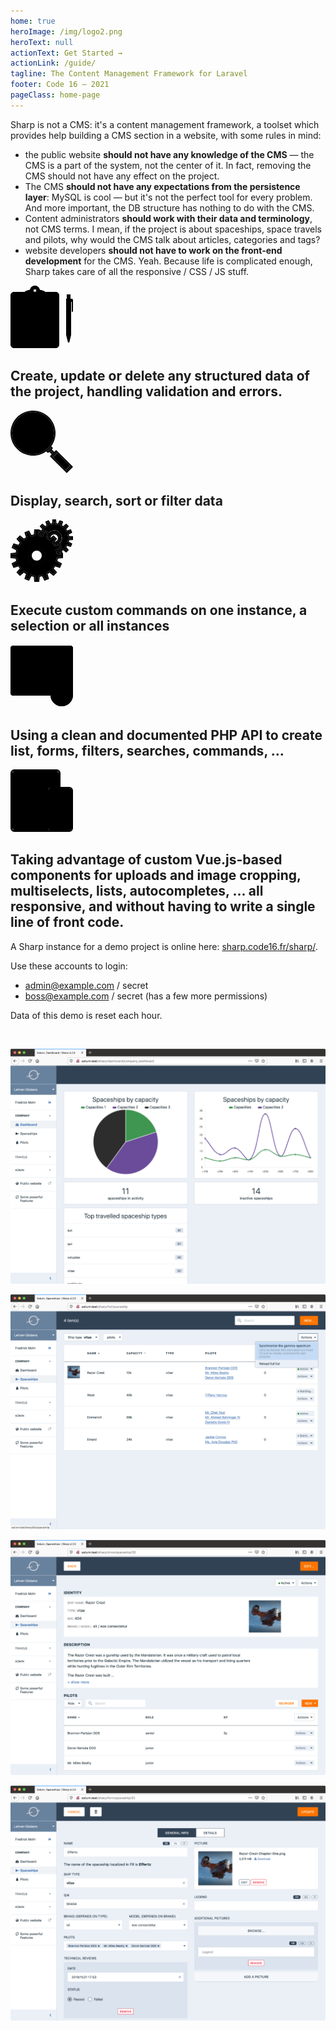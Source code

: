 ```yaml
---
home: true
heroImage: /img/logo2.png
heroText: null
actionText: Get Started →
actionLink: /guide/
tagline: The Content Management Framework for Laravel
footer: Code 16 — 2021
pageClass: home-page
---
```


Sharp is not a CMS: it's a content management framework, a toolset which provides help building a CMS section in a website, with some rules in mind:
- the public website **should not have any knowledge of the CMS** — the CMS is a part of the system, not the center of it. In fact, removing the CMS should not have any effect on the project.
- The CMS **should not have any expectations from the persistence layer**: MySQL is cool — but it's not the perfect tool for every problem. And more important, the DB structure has nothing to do with the CMS.
- Content administrators **should work with their data and terminology**, not CMS terms. I mean, if the project is about spaceships, space travels and pilots, why would the CMS talk about articles, categories and tags?
- website developers **should not have to work on the front-end development** for the CMS. Yeah. Because life is complicated enough, Sharp takes care of all the responsive / CSS / JS stuff.

<div class="mb-3 mt-4 mt-md-5 mb-md-4">
    <div class="section mb-0">
        <div class="row mx-n2">
            <div class="col-sm-6 col-md-4 col-lg-3 px-2 mb-3">
                <div class="card">
                    <svg xmlns="http://www.w3.org/2000/svg" width="100" height="100" viewBox="0 0 100 100" class="heroicon-form heroicon heroicons-lg">
                        <path class="heroicon-form-clipboard heroicon-component-accent heroicon-component-fill" d="M0 16.01A6 6 0 0 1 6 10h66a6 6 0 0 1 6 6.01v77.98a6 6 0 0 1-6 6.01H6a6 6 0 0 1-6-6.01V16.01z"></path>
                        <polygon class="heroicon-form-pages heroicon-component-fill" points="7 14 7 90 71 90 71 14"></polygon>
                        <path class="heroicon-form-clip heroicon-component-accent heroicon-component-fill" d="M24 8.9a39.7 39.7 0 0 1 7.1-2.12 8 8 0 0 1 15.8 0c2.46.5 4.83 1.2 7.1 2.13V19H24V8.9zM39 11a3 3 0 1 0 0-6 3 3 0 0 0 0 6z"></path>
                        <polygon class="heroicon-form-pen-housing heroicon-component-fill" points="90 22 99 22 99 25 96 25 96 79 93 90 90 79"></polygon>
                        <path class="heroicon-form-pen-button heroicon-component-accent heroicon-component-fill" d="M90 15h5v7s4-.24 4 0v3h-9V15z"></path>
                        <rect class="heroicon-form-pen-grip heroicon-component-accent heroicon-component-fill" width="6" height="24" x="90" y="55"></rect>
                        <path class="heroicon-shadows" d="M23 20h32v2H23v-2zM9 85h60v3H9v-3zM6 98a3.99 3.99 0 0 1-3.55-2.16c1 .73 2.22 1.16 3.54 1.16h66.02c1.32 0 2.55-.43 3.54-1.16A4 4 0 0 1 72.01 98H5.99z"></path>
                        <path class="heroicon-outline" fill-rule="nonzero" d="M55 9.33V10h17.16A6 6 0 0 1 78 16V93.99a6 6 0 0 1-6 6.01H6a6 6 0 0 1-6-6.01V16a6 6 0 0 1 6-6h17v-.67a39.7 39.7 0 0 1 8.1-2.55 8 8 0 0 1 15.8 0A39.7 39.7 0 0 1 55 9.33zM55 14h16v76H7V14h16v-2H6a4 4 0 0 0-4 4.01V94c.91 1.22 2.36 2 4 2h66c1.64 0 3.09-.78 4-2V16.01A4 4 0 0 0 72 12H55v2zM9 16v67h60V16H55v4H23v-4H9zm10.5 47a2.5 2.5 0 1 1 0-5 2.5 2.5 0 0 1 0 5zm1.5-2.5a1.5 1.5 0 1 0-3 0 1.5 1.5 0 0 0 3 0zm5-.5h24v1H26v-1zm35 7v1H17v-1h44zm-20 6v1H17v-1h24zm-24-3h40v1H17v-1zm40-41v1H17v-1h40zm-40 3h42v1H17v-1zm24 3v1H17v-1h24zM25 17v1h28v-1H25zm0-1h28v-5.34a37.7 37.7 0 0 0-6.49-1.92l-1.37-.27-.2-1.39a6 6 0 0 0-11.87 0l-.21 1.39-1.37.27A37.7 37.7 0 0 0 25 10.66V16zm14-5a3 3 0 1 1 0-6 3 3 0 0 1 0 6zm2-3a2 2 0 1 0-4 0 2 2 0 0 0 4 0zM6 98h66a4 4 0 0 0 3.55-2.16A5.96 5.96 0 0 1 72.01 97H5.99a5.96 5.96 0 0 1-3.54-1.16c.67 1.28 2 2.16 3.54 2.16zm63-13H9v1h35v1H9v1h60v-1h-6v-1h6v-1zm21-69v-2h6v7h2a2 2 0 0 1 2 2v18a1 1 0 1 1-2 0V26h-1v53l-3 12h-2l-3-12V21h1v-5zm4 0h-2v5h2v-5zm-3 8h7v-1h-7v1zm4 1h-4v30h4V25zm-4 32h4v-1h-4v1zm4 20h-4v1h4v-1zm-2 9.75L94.94 79h-3.88L93 86.75zM95 76V58h-4v18h4zM26 54h24v1H26v-1zm-6.5 3a2.5 2.5 0 1 1 0-5 2.5 2.5 0 0 1 0 5zm1.5-2.5a1.5 1.5 0 1 0-3 0 1.5 1.5 0 0 0 3 0zm5-6.5h24v1H26v-1zm-6.5 3a2.5 2.5 0 1 1 0-5 2.5 2.5 0 0 1 0 5zm1.5-2.5a1.5 1.5 0 1 0-3 0 1.5 1.5 0 0 0 3 0zm5-6.5h24v1H26v-1zm-4 .5a2.5 2.5 0 1 1-5 0 2.5 2.5 0 0 1 5 0zM19.5 44a1.5 1.5 0 1 0 0-3 1.5 1.5 0 0 0 0 3zM17 26h44v1H17v-1z"></path>
                    </svg>
                    <h2 class="section-title">
                        Create, update or delete any structured data of the project, handling validation and errors.
                    </h2>
                </div>
            </div>
            <div class="col-sm-6 col-md-4 col-lg-3 px-2 mb-3">
                <div class="card">
                    <svg xmlns="http://www.w3.org/2000/svg" width="100" height="100" viewBox="0 0 100 100" class="heroicon-magnify heroicon heroicons-lg">
                        <path class="heroicon-magnify-glass-edge heroicon-component-accent heroicon-component-fill" d="M70 36a34 34 0 1 1-68 0 34 34 0 0 1 68 0z"></path>
                        <path class="heroicon-magnify-glass heroicon-component-fill" d="M61 36a25 25 0 1 1-50 0 25 25 0 0 1 50 0z"></path>
                        <polygon class="heroicon-magnify-handle heroicon-component-fill" points="94.879 87.707 75.293 68.121 68.121 75.293 87.707 94.879"></polygon>
                        <path class="heroicon-magnify-handle-connector heroicon-component-fill" d="M63.92 58.73L65.16 60 60 65.17l-1.26-1.26a36.22 36.22 0 0 0 5.18-5.18zm-.5 5.86l1.17-1.18 4 4-1.18 1.18-4-4z"></path>
                        <path class="heroicon-magnify-handle-edge heroicon-component-accent heroicon-component-fill" d="M90 97.17l-1.59-1.58 7.18-7.18L97.17 90 90 97.17zM73 65.83l1.59 1.58-7.18 7.18L65.83 73 73 65.83z"></path>
                        <path class="heroicon-shadows" d="M6.04 37.5a30 30 0 1 1 59.93 0 30 30 0 0 0-59.93 0z"></path>
                        <path class="heroicon-outline" fill-rule="nonzero" d="M65.14 57.14l1.45 1.45L68 60l-1.41 1.41L66 62l4 4 1.59-1.59L73 63l1.41 1.41L76 66l.7.7 19.6 19.6.7.7 1.59 1.59L100 90l-1.41 1.41-7.18 7.18L90 100l-1.41-1.41L87 97l-.7-.7-19.6-19.6-.7-.7-1.59-1.59L63 73l1.41-1.41L66 70l-4-4-.59.59L60 68l-1.41-1.41-1.45-1.45h.01a36 36 0 1 1 8-8zM70 36a34 34 0 1 0-68 0 34 34 0 0 0 68 0zm-6.08 22.73a36.22 36.22 0 0 1-5.18 5.18L60 65.17 65.17 60l-1.26-1.26zm-.5 5.86l4 4 1.17-1.18-4-4-1.18 1.18zM90 97.17L97.17 90l-1.58-1.59-7.18 7.18L90 97.17zm4.88-9.46L75.29 68.12l-7.17 7.17 19.59 19.59 7.17-7.17zM73 65.83L65.83 73l1.58 1.59 7.18-7.18L73 65.83zM66 36a30 30 0 1 1-60 0 30 30 0 0 1 60 0zM36 65a29 29 0 1 0 0-58 29 29 0 0 0 0 58zm0-2a27 27 0 1 1 0-54 27 27 0 0 1 0 54zm25-27a25 25 0 1 0-50 0 25 25 0 0 0 50 0zM36 15v1a20 20 0 0 0-17.9 28.95l-.89.44A21 21 0 0 1 36 15zm37.65 61.35l.7-.7 14 14-.7.7-14-14z"></path>
                    </svg>
                    <h2 class="section-title">
                        Display, search, sort or filter data
                    </h2>
                </div>
            </div>
            <div class="col-sm-6 col-md-4 col-lg-3 px-2 mb-3">
                <div class="card">
                    <svg xmlns="http://www.w3.org/2000/svg" width="100" height="100" viewBox="0 0 100 100" class="heroicon-cog heroicon heroicons-lg">
                        <path class="heroicon-cog-front-outer heroicon-component-fill" d="M39.17 26.08l.13-1.6.54-6.48h4.32l.54 6.49.13 1.6 1.59.21a31 31 0 0 1 3.61.72l1.53.4.74-1.4 3.05-5.8 3.98 1.68-2.03 6.14-.5 1.53 1.4.82c1.08.64 2.08 1.31 3.09 2.07l1.27.97 1.23-1.03 4.97-4.21 3.05 3.05-4.2 4.97-1.04 1.23.97 1.27c.75 1 1.41 1.98 2.04 3.06l.8 1.36 1.52-.47 6.26-1.94 1.62 4L74 47.65l-1.44.72.4 1.57c.32 1.2.55 2.39.73 3.65l.22 1.59 1.6.13 6.48.54v4.32l-6.49.54-1.6.13-.21 1.59a31 31 0 0 1-.72 3.61l-.4 1.53 1.4.74 5.8 3.05-1.68 3.98-6.14-2.03-1.53-.5-.82 1.4a31.2 31.2 0 0 1-2.07 3.09l-.97 1.27 1.03 1.23 4.21 4.97-3.05 3.05-4.97-4.2-1.23-1.04-1.27.97a31.2 31.2 0 0 1-3.06 2.04l-1.36.8.47 1.52 1.94 6.26-4 1.62L52.35 90l-.72-1.44-1.57.4c-1.2.32-2.39.55-3.65.73l-1.59.22-.13 1.6-.54 6.48h-4.32l-.54-6.49-.13-1.6-1.59-.21a31 31 0 0 1-3.61-.72l-1.53-.4-.74 1.4-3.05 5.8-3.98-1.68 2.03-6.14.5-1.53-1.4-.82a31.2 31.2 0 0 1-3.09-2.07l-1.27-.97-1.23 1.03-4.97 4.21-3.05-3.05 4.2-4.97 1.04-1.23-.97-1.27c-.76-1-1.43-2-2.07-3.1l-.82-1.39-1.53.5-6.14 2.03-1.69-3.98 5.8-3.05 1.4-.74-.4-1.53a31 31 0 0 1-.7-3.61l-.23-1.59-1.6-.13L2 60.16v-4.32l6.49-.54 1.6-.13.21-1.59a31 31 0 0 1 .72-3.61l.4-1.53-1.4-.74-5.8-3.05 1.68-3.98 6.14 2.03 1.53.5.82-1.4a31.2 31.2 0 0 1 2.07-3.09l.97-1.27-1.03-1.23-4.21-4.97 3.05-3.05 4.97 4.2 1.23 1.04 1.27-.97c1-.75 1.98-1.41 3.06-2.05l1.36-.8-.47-1.51-1.94-6.26 4-1.62L31.65 26l.72 1.44 1.57-.4c1.2-.32 2.39-.55 3.65-.73l1.59-.22zM42 72a14 14 0 1 0 0-28 14 14 0 0 0 0 28z"></path>
                        <path class="heroicon-cog-front-inner heroicon-component-fill" d="M42 72a14 14 0 1 1 0-28 14 14 0 0 1 0 28zm0-5a9 9 0 1 0 0-18 9 9 0 0 0 0 18z"></path>
                        <path class="heroicon-cog-back-outer heroicon-component-accent heroicon-component-fill" d="M76.87 9.03l-1.53-.38c-.7-.17-1.38-.3-2.11-.41L71.66 8l-.13-1.58L71.16 2h-2.32l-.37 4.42L68.34 8l-1.57.24c-.73.1-1.4.24-2.11.41l-1.53.38-.73-1.39-2.08-3.95-2.13.9 1.37 4.2.5 1.51-1.37.82c-.63.38-1.2.77-1.8 1.2l-1.27.95-1.21-1.02-3.39-2.87-1.64 1.64 2.87 3.39 1.02 1.21-.94 1.27c-.44.6-.83 1.17-1.2 1.8l-.83 1.37-1.52-.5-2.55-.84.25 3.07 1.16.61 1.4.73-.39 1.52c.64.13 1.26.27 1.88.43l3.9-7.43 7.2 3.06a12.5 12.5 0 0 1 17.7 17.6l3 7.37-7.42 3.74c.16.64.31 1.28.44 1.93l1.55-.4.72 1.43.58 1.14 3.04.25-.8-2.6-.47-1.49 1.34-.8c.64-.39 1.2-.77 1.8-1.2l1.27-.95 1.21 1.02 3.39 2.87 1.64-1.64-2.87-3.39-1.02-1.21.94-1.27c.44-.6.83-1.17 1.2-1.8l.83-1.37 1.52.5 4.18 1.37.9-2.13-3.94-2.08-1.4-.73.39-1.52c.17-.71.3-1.39.41-2.12l.24-1.57 1.58-.13 4.42-.37v-2.32l-4.42-.37-1.58-.13-.24-1.57c-.1-.74-.24-1.41-.42-2.12l-.38-1.55 1.42-.72 3.94-1.99-.87-2.15-4.27 1.33-1.5.46-.8-1.34a21.2 21.2 0 0 0-1.2-1.8l-.95-1.27 1.02-1.21 2.87-3.39-1.64-1.64-3.39 2.87-1.21 1.02-1.27-.94c-.6-.44-1.17-.83-1.8-1.2l-1.37-.83.5-1.52L81.8 4.6l-2.13-.9-2.08 3.94-.73 1.4z"></path>
                        <path class="heroicon-cog-back-inner heroicon-component-accent heroicon-component-fill" d="M59.2 28.67l2-6.08A11.5 11.5 0 1 1 77.29 38.9l-5.97 1.85c-.57-.96-1.18-1.89-1.84-2.78l.02.01.51.02a8 8 0 1 0-7.98-7.49l.13.1c-.95-.7-1.93-1.35-2.95-1.94z"></path>
                        <path class="heroicon-shadows" d="M55.86 56a16 16 0 0 0-27.72 0 14 14 0 0 1 27.72 0zm4.16-29.82l1.19-3.6a11.5 11.5 0 0 1 20.06 5.1 13.98 13.98 0 0 0-21.25-1.5z"></path>
                        <path class="heroicon-outline" fill-rule="nonzero" d="M49.4 17.66c.41-.67.85-1.33 1.32-1.96l-4.05-4.8 4.24-4.23 4.8 4.05c.62-.47 1.28-.9 1.95-1.31l-1.95-5.93 5.52-2.35 2.94 5.58c.76-.19 1.53-.34 2.3-.45L67 0h6l.52 6.26c.78.11 1.55.26 2.3.45l2.95-5.58 5.52 2.35-1.95 5.93c.67.4 1.33.84 1.96 1.31l4.8-4.05 4.23 4.24-4.05 4.8c.46.62.9 1.27 1.3 1.95l6.03-1.87 2.25 5.56-5.58 2.81c.2.76.35 1.53.46 2.32L100 27v6l-6.26.52c-.11.78-.26 1.55-.45 2.3l5.58 2.95-2.35 5.52-5.93-1.95c-.4.67-.84 1.33-1.31 1.96l4.05 4.8-4.24 4.23-4.8-4.05c-.62.46-1.27.9-1.95 1.3l1.05 3.37.61.05v1.92l.21.7-.21.08V62l-8.32.7c-.18 1.3-.44 2.58-.76 3.83l7.43 3.9-3.13 7.37-7.89-2.6a34.05 34.05 0 0 1-2.2 3.3l5.4 6.37-5.66 5.66-6.38-5.4a34.03 34.03 0 0 1-3.24 2.18l2.48 8.01-7.41 3-3.74-7.41c-1.27.33-2.57.59-3.89.77L46 100h-8l-.7-8.32c-1.3-.18-2.58-.44-3.83-.76l-3.9 7.43-7.37-3.13 2.6-7.89a34.05 34.05 0 0 1-3.3-2.2l-6.37 5.4-5.66-5.66 5.4-6.38a34.05 34.05 0 0 1-2.2-3.29l-7.89 2.6-3.13-7.36 7.43-3.91a33.83 33.83 0 0 1-.76-3.84L0 62v-8l8.32-.7c.18-1.3.44-2.58.76-3.83l-7.43-3.9 3.13-7.37 7.89 2.6c.67-1.14 1.4-2.24 2.2-3.3l-5.4-6.37 5.66-5.66 6.38 5.4a34.03 34.03 0 0 1 3.24-2.18l-2.48-8.01 7.41-3 3.74 7.41c1.27-.33 2.57-.59 3.89-.77L38 16h5.35l.13-.29.88.29H46l.05.56 3.36 1.1zm-10.23 8.42l-1.59.22c-1.26.18-2.44.41-3.65.73l-1.57.4-.72-1.44-2.91-5.77-4 1.62 1.93 6.26.47 1.51-1.36.8a31.2 31.2 0 0 0-3.06 2.05l-1.27.97-1.23-1.03-4.97-4.21-3.05 3.05 4.2 4.97 1.04 1.23-.97 1.27c-.76 1-1.43 2-2.07 3.1l-.82 1.39-1.53-.5-6.14-2.03-1.69 3.98 5.8 3.05 1.4.74-.4 1.53a31 31 0 0 0-.7 3.61l-.23 1.59-1.6.13-6.48.54v4.32l6.49.54 1.6.13.21 1.59a31 31 0 0 0 .72 3.61l.4 1.53-1.4.74-5.8 3.05 1.68 3.98 6.14-2.03 1.53-.5.82 1.4a31.2 31.2 0 0 0 2.07 3.09l.97 1.27-1.03 1.23-4.21 4.97 3.05 3.05 4.97-4.2 1.23-1.04 1.27.97c1 .76 2 1.43 3.1 2.07l1.39.82-.5 1.53-2.03 6.14 3.98 1.69 3.05-5.8.74-1.4 1.53.4a31 31 0 0 0 3.61.7l1.59.23.13 1.6.54 6.48h4.32l.54-6.49.13-1.6 1.59-.21c1.26-.18 2.44-.41 3.65-.73l1.57-.4.72 1.44 2.91 5.77 4-1.62-1.93-6.26-.47-1.51 1.36-.8a31.2 31.2 0 0 0 3.06-2.05l1.27-.97 1.23 1.03 4.97 4.21 3.05-3.05-4.2-4.97-1.04-1.23.97-1.27c.76-1 1.43-2 2.07-3.1l.82-1.39 1.53.5 6.14 2.03 1.69-3.98-5.8-3.05-1.4-.74.4-1.53a31 31 0 0 0 .7-3.61l.23-1.59 1.6-.13 6.48-.54v-4.32l-6.49-.54-1.6-.13-.21-1.59c-.18-1.26-.41-2.44-.73-3.65l-.4-1.57 1.44-.72 5.77-2.91-1.62-4-6.26 1.93-1.51.47-.8-1.36a31.2 31.2 0 0 0-2.05-3.06l-.97-1.27 1.03-1.23 4.21-4.97-3.05-3.05-4.97 4.2-1.23 1.04-1.27-.97c-1-.76-2-1.43-3.1-2.07l-1.39-.82.5-1.53 2.03-6.14-3.98-1.69-3.05 5.8-.74 1.4-1.53-.4a31 31 0 0 0-3.61-.7l-1.59-.23-.13-1.6-.54-6.48h-4.32l-.54 6.49-.13 1.6zM42 43.5a14.5 14.5 0 1 1 0 29 14.5 14.5 0 0 1 0-29zM28.5 58a13.5 13.5 0 1 0 27 0 13.5 13.5 0 0 0-27 0zM52 58a10 10 0 1 1-20 0 10 10 0 0 1 20 0zm-2 0a8 8 0 1 0-16 0 8 8 0 0 0 16 0zM76.87 9.03l-1.53-.38c-.7-.17-1.38-.3-2.11-.41L71.66 8l-.13-1.58L71.16 2h-2.32l-.37 4.42L68.34 8l-1.57.24c-.73.1-1.4.24-2.11.41l-1.53.38-.73-1.39-2.08-3.95-2.13.9 1.37 4.2.5 1.51-1.37.82c-.63.38-1.2.77-1.8 1.2l-1.27.95-1.21-1.02-3.39-2.87-1.64 1.64 2.87 3.39 1.02 1.21-.94 1.27c-.44.6-.83 1.17-1.2 1.8l-.83 1.37-1.52-.5-2.55-.84.25 3.07 1.16.61 1.4.73-.39 1.52c.64.13 1.26.27 1.88.43l3.9-7.43 7.2 3.06a12.5 12.5 0 0 1 17.7 17.6l3 7.37-7.42 3.74c.16.64.31 1.28.44 1.93l1.55-.4.72 1.43.58 1.14 3.04.25-.8-2.6-.47-1.49 1.34-.8c.64-.39 1.2-.77 1.8-1.2l1.27-.95 1.21 1.02 3.39 2.87 1.64-1.64-2.87-3.39-1.02-1.21.94-1.27c.44-.6.83-1.17 1.2-1.8l.83-1.37 1.52.5 4.18 1.37.9-2.13-3.94-2.08-1.4-.73.39-1.52c.17-.71.3-1.39.41-2.12l.24-1.57 1.58-.13 4.42-.37v-2.32l-4.42-.37-1.58-.13-.24-1.57c-.1-.74-.24-1.41-.42-2.12l-.38-1.55 1.42-.72 3.94-1.99-.87-2.15-4.27 1.33-1.5.46-.8-1.34a21.2 21.2 0 0 0-1.2-1.8l-.95-1.27 1.02-1.21 2.87-3.39-1.64-1.64-3.39 2.87-1.21 1.02-1.27-.94c-.6-.44-1.17-.83-1.8-1.2l-1.37-.83.5-1.52L81.8 4.6l-2.13-.9-2.08 3.94-.73 1.4zM46.69 24.27l.02-.1-.03-.02v.12zm12.51 4.4c1.02.6 2 1.24 2.95 1.94l-.13-.1a8 8 0 1 1 7.47 7.47l-.02-.01c.66.9 1.27 1.82 1.84 2.78l5.97-1.85A11.5 11.5 0 1 0 61.2 22.59l-2 6.08zM76 30a6 6 0 0 0-11.99-.42l4.86-4.1 5.66 5.65-4.11 4.86A6 6 0 0 0 76 30zm-.14 23.32l-.02-.04-.1.03.12.01z"></path>
                    </svg>
                    <h2 class="section-title">
                        Execute custom commands on one instance, a selection or all instances
                    </h2>
                </div>
            </div>
            <div class="col-sm-6 col-md-4 col-lg-3 px-2 mb-3">
                <div class="card">
                    <svg xmlns="http://www.w3.org/2000/svg" width="100" height="100" viewBox="0 0 100 100" class="heroicon-code heroicon heroicon-lg">
                        <path class="heroicon-code-interface heroicon-component-fill" d="M0 18h100v59.997c0 2.21-1.8 4.003-3.997 4.003H3.997C1.79 82 0 80.205 0 77.997V18z"></path>
                        <path class="heroicon-code-side heroicon-component-fill" d="M1 17h7v64H4.01C2.346 81 1 79.663 1 78V17z"></path>
                        <path class="heroicon-code-menu-bar heroicon-component-accent heroicon-component-fill" d="M0 5.996C0 3.79 1.8 2 3.997 2h92.006C98.21 2 100 3.79 100 5.996V18H0V5.996z"></path>
                        <circle class="heroicon-code-circle heroicon-component-accent heroicon-component-fill" cx="82" cy="81" r="18"></circle>
                        <path class="heroicon-code-symbol heroicon-component-fill" d="M76.707 80.293L76 81l.707.707 3.586 3.586L81 86l-.707.707-1.586 1.586L78 89l-.707-.707-6.586-6.586L70 81l.707-.707 6.586-6.586L78 73l.707.707 1.586 1.586L81 76l-.707.707-3.586 3.586zm7-3.586L83 76l.707-.707 1.586-1.586L86 73l.707.707 6.586 6.586L94 81l-.707.707-6.586 6.586L86 89l-.707-.707-1.586-1.586L83 86l.707-.707 3.586-3.586L88 81l-.707-.707-3.586-3.586z"></path>
                        <path class="heroicon-outline" fill-rule="nonzero" d="M3.997 2h92.006C98.21 2 100 3.783 100 5.995v72.01c0 .328-.04.647-.115.952.076.67.115 1.352.115 2.043 0 9.94-8.06 18-18 18-9.606 0-17.454-7.524-17.973-17H3.997C1.79 82 0 80.217 0 78.005V5.995C0 3.788 1.8 2 3.997 2zM82 63c6.966 0 13.007 3.957 16 9.746V18H9v62h55.027c.52-9.476 8.367-17 17.973-17zm16-51V5.995C98 4.89 97.108 4 96.003 4H3.997C2.9 4 2 4.897 2 5.995V12h16l6-6h18l6 6h50zM2 14v2h96v-2H47.172l-6-6H24.828l-6 6H2zm0 4v60.005C2 79.11 2.892 80 3.997 80H7V18H2zm80 79c8.837 0 16-7.163 16-16s-7.163-16-16-16-16 7.163-16 16 7.163 16 16 16zM11 20h4v1h-4v-1zm14 0v1h-8v-1h8zm2 0h6v1h-6v-1zm20 0v1H35v-1h12zm-26 3v1H11v-1h10zm8 0v1h-6v-1h6zm10 0v1h-8v-1h8zm14 1H41v-1h12v1zm2-1h6v1h-6v-1zm-34 4h-8v-1h8v1zm2-1h6v1h-6v-1zm18 0v1H31v-1h10zm2 0h6v1h-6v-1zm16 1h-8v-1h8v1zm-40 2v1h-4v-1h4zm10 1h-8v-1h8v1zm2-1h10v1H31v-1zm24 1H43v-1h12v1zm10-1v1h-8v-1h8zm10 0v1h-8v-1h8zM25 56v1h-8v-1h8zm-4 4h-4v-1h4v1zm10-1v1h-8v-1h8zm12 0v1H33v-1h10zm2 0h10v1H45v-1zm-18-3h10v1H27v-1zm20 0v1h-8v-1h8zm8 0v1h-6v-1h6zm2 0h10v1H57v-1zm18 0v1h-6v-1h6zm2 0h10v1H77v-1zm19 0v1h-7v-1h7zM21 32v1h-6v-1h6zm12 0v1H23v-1h10zm-16 3h7v1h-7v-1zm5 18v1h-7v-1h7zm-7 9h9v1h-9v-1zm5 3v1h-5v-1h5zm-3 3h7v1h-7v-1zm16 0v1h-7v-1h7zm12 0v1H35v-1h10zm8 0v1h-6v-1h6zm-32 3v1h-6v-1h6zm-8 3h6v1h-6v-1zm4 3v1h-6v-1h6zm10 1h-8v-1h8v1zm10-1v1h-8v-1h8zm-9-11h-6v-1h6v1zm2-1h8v1h-8v-1zm0-27v1H19v-1h11zm2 0h8v1h-8v-1zm-7 3v1h-8v-1h8zm-10 3h6v1h-6v-1zm8 6v1h-8v-1h8zm6 0v1h-4v-1h4zm0-6v1h-6v-1h6zm-12 3h10v1H17v-1zm18 0v1h-6v-1h6zm2 0h4v1h-4v-1zm8-15v1H35v-1h10zM6 10c-1.105 0-2-.895-2-2s.895-2 2-2 2 .895 2 2-.895 2-2 2zm7-2c0 1.105-.895 2-2 2s-2-.895-2-2 .895-2 2-2 2 .895 2 2zm3 2c-1.105 0-2-.895-2-2s.895-2 2-2 2 .895 2 2-.895 2-2 2zM4 20h1v1H4v-1zm1 3v1H4v-1h1zm-1 3h1v1H4v-1zm1 3v1H4v-1h1zm-1 3h1v1H4v-1zm1 3v1H4v-1h1zm-1 3h1v1H4v-1zm1 3v1H4v-1h1zm-1 3h1v1H4v-1zm1 3v1H4v-1h1zm-1 3h1v1H4v-1zm1 3v1H4v-1h1zm-1 3h1v1H4v-1zm1 3v1H4v-1h1zm-1 3h1v1H4v-1zm1 3v1H4v-1h1zm-1 3h1v1H4v-1zm1 3v1H4v-1h1zm-1 3h1v1H4v-1zm1 3v1H4v-1h1zm63 4c0-7.732 6.268-14 14-14v1c-7.18 0-13 5.82-13 13 0 1.652.308 3.232.87 4.686l-.908.425C68.342 84.53 68 82.805 68 81zm8.707-.707L76 81l.707.707 3.586 3.586L81 86l-.707.707-1.586 1.586L78 89l-.707-.707-6.586-6.586L70 81l.707-.707 6.586-6.586L78 73l.707.707 1.586 1.586L81 76l-.707.707-3.586 3.586zM79.587 86l-4.294-4.293-.707-.707.707-.707L79.586 76 78 74.414 71.414 81 78 87.586 79.586 86zm4.12-9.293L83 76l.707-.707 1.586-1.586L86 73l.707.707 6.586 6.586L94 81l-.707.707-6.586 6.586L86 89l-.707-.707-1.586-1.586L83 86l.707-.707 3.586-3.586L88 81l-.707-.707-3.586-3.586zm5 5L84.414 86 86 87.586 92.586 81 86 74.414 84.414 76l4.293 4.293.707.707-.707.707z"></path>
                    </svg>
                    <h2 class="section-title">
                        Using a clean and documented PHP API to create list, forms, filters, searches, commands, ...
                    </h2>
                </div>
            </div>
            <div class="col-md-8 col-lg-12 px-2 mb-3">
                <div class="card">
                    <div class="row align-items-center">
                         <div class="col-lg-3">
                              <svg xmlns="http://www.w3.org/2000/svg" width="100" height="100" viewBox="0 0 100 100" class="heroicon-devices heroicon heroicons-lg">
                                  <path class="heroicon-devices-tablet-edge-outer heroicon-component-accent heroicon-component-fill" d="M6 2h68a4 4 0 0 1 4 4v22h-1V6a3 3 0 0 0-3-3H6a3 3 0 0 0-3 3v88a3 3 0 0 0 3 3h52.8c.21.36.45.7.73 1H6a4 4 0 0 1-4-4V6a4 4 0 0 1 4-4z"></path>
                                  <path class="heroicon-devices-tablet-edge-inner heroicon-component-accent heroicon-component-fill" d="M58.34 96a5.99 5.99 0 0 1-.34-2v-5H7V11h66v17h3V6a2 2 0 0 0-2-2H6a2 2 0 0 0-2 2v88c0 1.1.9 2 2 2h52.34z"></path>
                                  <path class="heroicon-devices-tablet-screen heroicon-component-fill" d="M72 28V12H8v76h50V34a6 6 0 0 1 6-6h8z"></path>
                                  <path class="heroicon-devices-tablet-button heroicon-component-fill" d="M43.5 92h-7a.5.5 0 0 0 0 1h7a.5.5 0 0 0 0-1z"></path>
                                  <path class="heroicon-devices-phone-edge-outer heroicon-component-accent heroicon-component-fill" d="M64 30h30a4 4 0 0 1 4 4v60a4 4 0 0 1-4 4H64a4 4 0 0 1-4-4V34a4 4 0 0 1 4-4z"></path>
                                  <path class="heroicon-devices-phone-edge-inner heroicon-component-accent heroicon-component-fill" d="M94 32H64a2 2 0 0 0-2 2v60c0 1.1.9 2 2 2h30a2 2 0 0 0 2-2V34a2 2 0 0 0-2-2z"></path>
                                  <polygon class="heroicon-devices-phone-screen heroicon-component-fill" points="64 40 94 40 94 88 64 88"></polygon>
                                  <path class="heroicon-devices-phone-button heroicon-component-fill" d="M75.5 92h7a.5.5 0 0 1 0 1h-7a.5.5 0 0 1 0-1z"></path>
                                  <path class="heroicon-shadows" d="M64 28h-5a6 6 0 0 0-6 6v66h11v-.08A6 6 0 0 1 59 94V34a6 6 0 0 1 5-5.92V28z"></path>
                                  <path class="heroicon-outline" fill-rule="nonzero" d="M64 100H6a6 6 0 0 1-6-6V6a6 6 0 0 1 6-6h68a6 6 0 0 1 6 6v22h14a6 6 0 0 1 6 6v60a6 6 0 0 1-6 6H64zM6 2a4 4 0 0 0-4 4v88a4 4 0 0 0 4 4h53.53c-.28-.3-.52-.64-.73-1H6a3 3 0 0 1-3-3V6a3 3 0 0 1 3-3h68a3 3 0 0 1 3 3v22h1V6a4 4 0 0 0-4-4H6zm52.34 94a5.99 5.99 0 0 1-.34-2v-5H7V11h66v17h3V6a2 2 0 0 0-2-2H6a2 2 0 0 0-2 2v88c0 1.1.9 2 2 2h52.34zM72 28V12H8v76h50V34a6 6 0 0 1 6-6h8zm-8 2a4 4 0 0 0-4 4v60a4 4 0 0 0 4 4h30a4 4 0 0 0 4-4V34a4 4 0 0 0-4-4H64zm0 1h30a3 3 0 0 1 3 3v60a3 3 0 0 1-3 3H64a3 3 0 0 1-3-3V34a3 3 0 0 1 3-3zm30 1H64a2 2 0 0 0-2 2v60c0 1.1.9 2 2 2h30a2 2 0 0 0 2-2V34a2 2 0 0 0-2-2zm-31 7h32v50H63V39zm1 1v48h30V40H64zM37 7h6v1h-6V7zm-.5 84h7a1.5 1.5 0 0 1 0 3h-7a1.5 1.5 0 0 1 0-3zm7 1h-7a.5.5 0 0 0 0 1h7a.5.5 0 0 0 0-1zm.95-54.78l-10 20-.9-.44 10-20 .9.44zm1 6l-6 12-.9-.44 6-12 .9.44zm27.1 28.56l10-20 .9.44-10 20-.9-.44zm5.9-1.56l-.9-.44 6-12 .9.44-6 12zM74 92.5c0-.83.67-1.5 1.5-1.5h7a1.5 1.5 0 0 1 0 3h-7a1.5 1.5 0 0 1-1.5-1.5zm1.5-.5a.5.5 0 0 0 0 1h7a.5.5 0 0 0 0-1h-7zM82 35v1h-6v-1h6z"></path>
                              </svg>
                         </div>
                         <div class="col-lg-9">
                              <h2 class="section-title mt-lg-0" style="text-align: left">
                                  Taking advantage of custom Vue.js-based components for uploads and image cropping,
                                  multiselects, lists, autocompletes, ... all responsive, and without having to write a
                                  single line of front code.
                              </h2>
                         </div>
                    </div>
                </div>
            </div>
        </div>
    </div>
</div>

A Sharp instance for a demo project is online here: [sharp.code16.fr/sharp/](http://sharp.code16.fr/sharp/). 

Use these accounts to login:
- admin@example.com / secret
- boss@example.com / secret (has a few more permissions)

Data of this demo is reset each hour. 

<br>

![Dashboard](./img/dashboard-4.2.png)

![Entity list](./img/list-4.2.png)

![Entity show](./img/show-4.2.png)

![Entity form](./img/form-4.2.png)